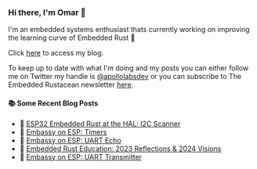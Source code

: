 ### Hi there, I'm Omar 👋

I'm an embedded systems enthusiast thats currently working on improving the learning curve of Embedded Rust 🦀

Click [here](https://apollolabsblog.hashnode.dev/) to access my blog.

To keep up to date with what I'm doing and my posts you can either follow me on Twitter my handle is [@apollolabsdev](https://twitter.com/apollolabsbin) or you can subscribe to The Embedded Rustacean newsletter [here](https://www.theembeddedrustacean.com/subscribe).

<!--
**apollolabsdev/apollolabsdev** is a ✨ _special_ ✨ repository because its `README.md` (this file) appears on your GitHub profile.

Here are some ideas to get you started:

- 🔭 I’m currently working on ...
- 🌱 I’m currently learning ...
- 👯 I’m looking to collaborate on ...
- 🤔 I’m looking for help with ...
- 💬 Ask me about ...
- 📫 How to reach me: ...
- 😄 Pronouns: ...
- ⚡ Fun fact: ...
-->


#### :books: Some Recent Blog Posts
<!-- BLOGPOSTS:START -->
 - 💫 [ESP32 Embedded Rust at the HAL: I2C Scanner](https://apollolabsblog.hashnode.dev/esp32-embedded-rust-at-the-hal-i2c-scanner)
 - 🌮 [Embassy on ESP: Timers](https://apollolabsblog.hashnode.dev/embassy-on-esp-timers)
 - 💫 [Embassy on ESP: UART Echo](https://apollolabsblog.hashnode.dev/embassy-on-esp-uart-echo)
 - 🚀 [Embedded Rust Education: 2023 Reflections &amp; 2024 Visions](https://apollolabsblog.hashnode.dev/embedded-rust-education-2023-reflections-2024-visions)
 - 💫 [Embassy on ESP: UART Transmitter](https://apollolabsblog.hashnode.dev/embassy-on-esp-uart-transmitter)<!-- BLOGPOSTS:END -->
